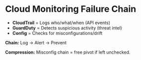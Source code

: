 # Cloud Monitoring Failure Chain

- **CloudTrail** = Logs who/what/when (API events)
- **GuardDuty** = Detects suspicious activity (threat intel)
- **Config** = Checks for misconfigurations/drift

**Chain:** Log → Alert → Prevent

**Compression:** Misconfig chain = free pivot if left unchecked.